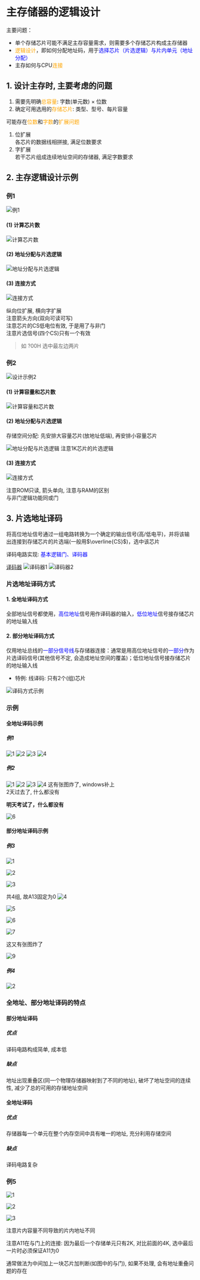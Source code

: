 # 主存储器的逻辑设计

主要问题：

* 单个存储芯片可能不满足主存容量需求，则需要多个存储芯片构成主存储器  
* <font color="orange">逻辑设计</font>，即如何分配地址码，用于<font color="blue">选择芯片（片选逻辑）与片内单元（地址分配）</font>  
* 主存如何与CPU<font color="orange">连接</font>  

## 1. 设计主存时, 主要考虑的问题

1. 需要先明确<font color=orange>总容量</font>: 字数(单元数) $\times$ 位数
2. 确定可用选用的<font color=orange>存储芯片</font>: 类型、型号、每片容量

可能存在<font color=orange>位数</font>和<font color="orange">字数</font>的<font color="orange">扩展问题</font>

1. 位扩展  
    各芯片的数据线相拼接, 满足位数要求
2. 字扩展  
    若干芯片组成连续地址空间的存储器, 满足字数要求

## 2. 主存逻辑设计示例

### 例1

![例1](pics/%E8%AE%BE%E8%AE%A1%E7%A4%BA%E4%BE%8B1.png)

#### (1) 计算芯片数

![计算芯片数](pics/1-%E8%AE%A1%E7%AE%97%E8%8A%AF%E7%89%87%E6%95%B0.png)

#### (2) 地址分配与片选逻辑

![地址分配与片选逻辑](pics/1-%E5%9C%B0%E5%9D%80%E5%88%86%E9%85%8D%E4%B8%8E%E7%89%87%E9%80%89%E9%80%BB%E8%BE%91.png)

#### (3) 连接方式

![连接方式](pics/1-%E8%BF%9E%E6%8E%A5%E6%96%B9%E5%BC%8F.png)

纵向位扩展, 横向字扩展  
注意箭头方向(双向可读可写)  
注意芯片的CS低电位有效, 于是用了与非门  
注意片选信号(四个CS)只有一个有效
> 如 ?00H 选中最左边两片

### 例2

![设计示例2](pics/%E8%AE%BE%E8%AE%A1%E7%A4%BA%E4%BE%8B2.png)

#### (1) 计算容量和芯片数

![计算容量和芯片数](pics/2-%E8%AE%A1%E7%AE%97%E8%8A%AF%E7%89%87%E6%95%B0.png)

#### (2) 地址分配与片选逻辑

存储空间分配: 先安排大容量芯片(放地址低端), 再安排小容量芯片

![地址分配与片选逻辑](pics/2-%E5%9C%B0%E5%9D%80%E5%88%86%E9%85%8D%E4%B8%8E%E7%89%87%E9%80%89%E9%80%BB%E8%BE%91.png)
注意1K芯片的片选逻辑

#### (3) 连接方式

![连接方式](pics/2-%E8%BF%9E%E6%8E%A5%E6%96%B9%E5%BC%8F.png)

注意ROM只读, 箭头单向, 注意与RAM的区别  
与非门逻辑功能同或门

## 3. 片选地址译码

将高位地址信号通过一组电路转换为一个确定的输出信号(高/低电平)，并将该输出连接到存储芯片的片选端(一般用$\overline{CS}$)，选中该芯片

译码电路实现: <font color=blue>基本逻辑门、译码器</font>

[译码器](../../../../Part1/%E4%BA%8C.%20%E6%95%B0%E5%AD%97%E9%80%BB%E8%BE%91%E5%9F%BA%E7%A1%80.md)
![译码器1](pics/%E8%AF%91%E7%A0%81%E5%99%A81.png)
![译码器2](pics/%E8%AF%91%E7%A0%81%E5%99%A82.png)

### 片选地址译码方式

#### 1. 全地址译码方式

全部地址信号都使用，<font color="blue">高位地址</font>信号用作译码器的输入，<font color="blue">低位地址</font>信号接存储芯片的地址输入线

#### 2. 部分地址译码方式

仅用地址总线的<font color="blue">一部分信号线</font>与存储器连接：通常是用高位地址信号的<font color="blue">一部分</font>作为片选译码信号(其他信号不定, 会造成地址空间的覆盖)；低位地址信号接存储芯片的地址输入线

* 特例: 线译码: 只有2个(组)芯片

![译码方式示例](pics/%E8%AF%91%E7%A0%81%E6%96%B9%E5%BC%8F%E7%A4%BA%E4%BE%8B.png)

### 示例

#### 全地址译码示例

##### 例1

![1](pics/%E5%85%A8%E5%9C%B0%E5%9D%80%E8%AF%91%E7%A0%81%E7%A4%BA%E4%BE%8B1-1.png)
![2](pics/%E5%85%A8%E5%9C%B0%E5%9D%80%E8%AF%91%E7%A0%81%E7%A4%BA%E4%BE%8B1-2.png)
![3](pics/%E5%85%A8%E5%9C%B0%E5%9D%80%E8%AF%91%E7%A0%81%E7%A4%BA%E4%BE%8B1-3.png)
![4](pics/%E5%85%A8%E5%9C%B0%E5%9D%80%E8%AF%91%E7%A0%81%E7%A4%BA%E4%BE%8B1-4.png)

##### 例2

![1](pics/%E5%85%A8%E5%9C%B0%E5%9D%80%E8%AF%91%E7%A0%81%E7%A4%BA%E4%BE%8B2-1.png)
![2](pics/%E5%85%A8%E5%9C%B0%E5%9D%80%E8%AF%91%E7%A0%81%E7%A4%BA%E4%BE%8B2-2.png)
![3](pics/%E5%85%A8%E5%9C%B0%E5%9D%80%E8%AF%91%E7%A0%81%E7%A4%BA%E4%BE%8B2-3.png)
![4](pics/%E5%85%A8%E5%9C%B0%E5%9D%80%E8%AF%91%E7%A0%81%E7%A4%BA%E4%BE%8B2-4.png)
这有张图炸了, windows补上  
2天过去了, 什么都没有

**明天考试了，什么都没有**

![6](pics/%E5%85%A8%E5%9C%B0%E5%9D%80%E8%AF%91%E7%A0%81%E7%A4%BA%E4%BE%8B2-6.png)

#### 部分地址译码示例

##### 例3

![1](pics/%E9%83%A8%E5%88%86%E5%9C%B0%E5%9D%80%E8%AF%91%E7%A0%81%E7%A4%BA%E4%BE%8B1-1.png)

![2](pics/%E9%83%A8%E5%88%86%E5%9C%B0%E5%9D%80%E8%AF%91%E7%A0%81%E7%A4%BA%E4%BE%8B1-2.png)

![3](pics/%E9%83%A8%E5%88%86%E5%9C%B0%E5%9D%80%E8%AF%91%E7%A0%81%E7%A4%BA%E4%BE%8B1-3.png)

共4组, 故A13固定为0
![4](pics/%E9%83%A8%E5%88%86%E5%9C%B0%E5%9D%80%E8%AF%91%E7%A0%81%E7%A4%BA%E4%BE%8B1-4.png)

![5](pics/%E9%83%A8%E5%88%86%E5%9C%B0%E5%9D%80%E8%AF%91%E7%A0%81%E7%A4%BA%E4%BE%8B1-5.png)

![6](pics/%E9%83%A8%E5%88%86%E5%9C%B0%E5%9D%80%E8%AF%91%E7%A0%81%E7%A4%BA%E4%BE%8B1-6.png)

![7](pics/%E9%83%A8%E5%88%86%E5%9C%B0%E5%9D%80%E8%AF%91%E7%A0%81%E7%A4%BA%E4%BE%8B1-7.png)

这又有张图炸了  

![9](pics/%E9%83%A8%E5%88%86%E5%9C%B0%E5%9D%80%E8%AF%91%E7%A0%81%E7%A4%BA%E4%BE%8B1-9.png)

##### 例4

![2](pics/%E9%83%A8%E5%88%86%E5%9C%B0%E5%9D%80%E8%AF%91%E7%A0%81%E7%A4%BA%E4%BE%8B2.png)

### 全地址、部分地址译码的特点

#### 部分地址译码

##### 优点

译码电路构成简单, 成本低

##### 缺点

地址出现重叠区(同一个物理存储器映射到了不同的地址), 破坏了地址空间的连续性, 减少了总的可用的存储地址空间

#### 全地址译码

##### 优点

存储器每一个单元在整个内存空间中具有唯一的地址, 充分利用存储空间

##### 缺点

译码电路复杂

### 例5

![1](pics/%E4%BE%8B5-1.png)

![2](pics/%E4%BE%8B5-2.png)

![3](pics/%E4%BE%8B5-3.png)

注意片内容量不同导致的片内地址不同

注意A11在与门上的连接: 因为最后一个存储单元只有2K, 对比前面的4K, 选中最后一片时必须保证A11为0

通常做法为中间加上一块芯片加判断(如图中的与门), 如果不处理, 会有地址重叠问题的存在
